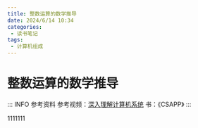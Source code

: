```yaml
---
title: 整数运算的数学推导
date: 2024/6/14 10:34
categories:
 - 读书笔记
tags:
 - 计算机组成
---
```


# 整数运算的数学推导

::: INFO 参考资料
参考视频：[深入理解计算机系统](https://www.bilibili.com/video/BV1Ff4y1q7Kf/?share_source=copy_web&vd_source=57dbd16b8c7c2ad258cccce5966c5be8)
书：《CSAPP》
:::

1111111

